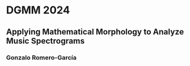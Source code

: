 # DGMM 2024
## Applying Mathematical Morphology to Analyze Music Spectrograms
### Gonzalo Romero-García
